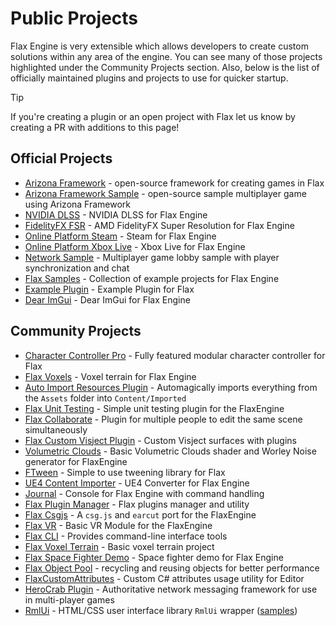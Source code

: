# Public Projects

Flax Engine is very extensible which allows developers to create custom solutions within any area of the engine. You can see many of those projects highlighted under the Community Projects section. Also, below is the list of officially maintained plugins and projects to use for quicker startup.

> [!Tip]
> If you're creating a plugin or an open project with Flax let us know by creating a PR with additions to this page!

## Official Projects

* [Arizona Framework](https://github.com/FlaxEngine/ArizonaFramework) - open-source framework for creating games in Flax
* [Arizona Framework Sample](https://github.com/FlaxEngine/ArizonaFrameworkSample) - open-source sample multiplayer game using Arizona Framework
* [NVIDIA DLSS](https://github.com/FlaxEngine/DLSS) - NVIDIA DLSS for Flax Engine
* [FidelityFX FSR](https://github.com/FlaxEngine/FidelityFX-FSR) - AMD FidelityFX Super Resolution for Flax Engine
* [Online Platform Steam](https://github.com/FlaxEngine/OnlinePlatformSteam) - Steam for Flax Engine
* [Online Platform Xbox Live](https://github.com/FlaxEngine/OnlinePlatformXboxLive) - Xbox Live for Flax Engine
* [Network Sample](https://github.com/FlaxEngine/NetworkSample) - Multiplayer game lobby sample with player synchronization and chat
* [Flax Samples](https://github.com/FlaxEngine/FlaxSamples) - Collection of example projects for Flax Engine
* [Example Plugin](https://github.com/FlaxEngine/ExamplePlugin) - Example Plugin for Flax
* [Dear ImGui](https://github.com/FlaxEngine/ImGui) - Dear ImGui for Flax Engine

## Community Projects

* [Character Controller Pro](https://github.com/PrecisionRender/CharacterControllerPro) - Fully featured modular character controller for Flax
* [Flax Voxels](https://github.com/Erdroy/FlaxVoxels) - Voxel terrain for Flax Engine
* [Auto Import Resources Plugin](https://github.com/FlaxCommunityProjects/flax-auto-import-resources-plugin) - Automagically imports everything from the `Assets` folder into `Content/Imported`
* [Flax Unit Testing](https://github.com/FlaxCommunityProjects/FlaxUnitTesting) - Simple unit testing plugin for the FlaxEngine
* [Flax Collaborate](https://github.com/FlaxCommunityProjects/FlaxCollaborate) - Plugin for multiple people to edit the same scene simultaneously
* [Flax Custom Visject Plugin](https://github.com/FlaxCommunityProjects/flax-custom-visject-plugin) - Custom Visject surfaces with plugins
* [Volumetric Clouds](https://github.com/lb2110/VolumetricClouds) - Basic Volumetric Clouds shader and Worley Noise generator for FlaxEngine
* [FTween](https://github.com/honzapatCZ/FTween/) - Simple to use tweening library for Flax
* [UE4 Content Importer](https://github.com/chicken-with-lips/flax-plugin-ue4-utilities) - UE4 Converter for Flax Engine
* [Journal](https://github.com/Crawcik/Journal) - Console for Flax Engine with command handling
* [Flax Plugin Manager](https://github.com/Crawcik/FlaxPluginManager) - Flax plugins manager and utility
* [Flax Csgjs](https://github.com/FlaxCommunityProjects/FlaxCsgjs/) - A `csg.js` and `earcut` port for the FlaxEngine
* [Flax VR](https://github.com/FlaxCommunityProjects/FlaxVR) - Basic VR Module for the FlaxEngine
* [Flax CLI](https://github.com/W2Wizard/FlaxCLI) - Provides command-line interface tools
* [Flax Voxel Terrain](https://github.com/FlaxCommunityProjects/FlaxVoxelTerrain) - Basic voxel terrain project
* [Flax Space Fighter Demo](https://github.com/FlaxCommunityProjects/FlaxSpaceFighterDemo) - Space fighter demo for Flax Engine
* [Flax Object Pool](https://github.com/DevHrytsan/FlaxObjectPool) - recycling and reusing objects for better performance
* [FlaxCustomAttributes](https://github.com/FlaxCommunityProjects/FlaxCustomAttributes) - Custom C# attributes usage utility for Editor
* [HeroCrab Plugin](https://github.com/herocrab/HeroCrabPlugin) - Authoritative network messaging framework for use in multi-player games
* [RmlUi](https://github.com/GoaLitiuM/RmlUi) - HTML/CSS user interface library `RmlUi` wrapper ([samples](https://github.com/GoaLitiuM/FlaxRmlUiSamples))
